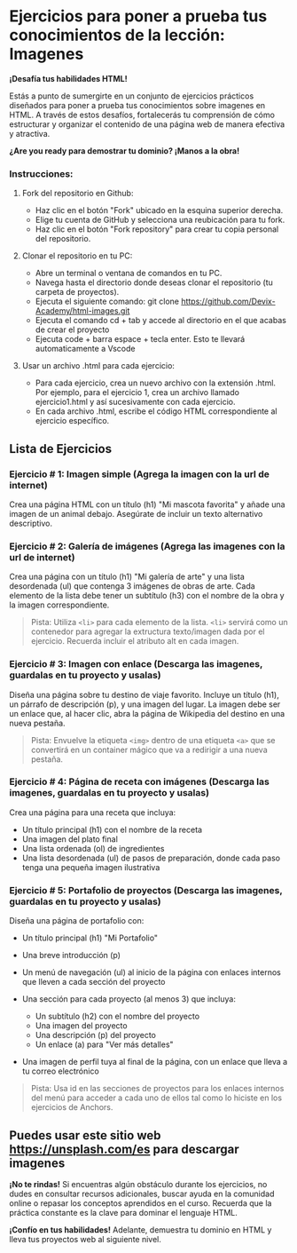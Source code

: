 # Ejercicios para poner a prueba tus conocimientos de la lección: Imagenes

**¡Desafía tus habilidades HTML!**

Estás a punto de sumergirte en un conjunto de ejercicios prácticos diseñados para poner a prueba tus conocimientos sobre imagenes en HTML. A través de estos desafíos, fortalecerás tu comprensión de cómo estructurar y organizar el contenido de una página web de manera efectiva y atractiva.

**¿Are you ready para demostrar tu dominio? ¡Manos a la obra!**

### Instrucciones:
1. Fork del repositorio en Github:

    * Haz clic en el botón "Fork" ubicado en la esquina superior derecha.
    * Elige tu cuenta de GitHub y selecciona una reubicación para tu fork.
    * Haz clic en el botón "Fork repository" para crear tu copia personal del repositorio.

2. Clonar el repositorio en tu PC:

    * Abre un terminal o ventana de comandos en tu PC.
    * Navega hasta el directorio donde deseas clonar el repositorio (tu carpeta de proyectos).
    * Ejecuta el siguiente comando: git clone https://github.com/Devix-Academy/html-images.git
    * Ejecuta el comando cd + tab y accede al directorio en el que acabas de crear el proyecto
    * Ejecuta code + barra espace + tecla enter. Esto te llevará automaticamente a Vscode
    

3. Usar un archivo .html para cada ejercicio:

    * Para cada ejercicio, crea un nuevo archivo con la extensión .html. Por ejemplo, para el ejercicio 1, crea un archivo llamado ejercicio1.html y así sucesivamente con cada ejercicio.
    * En cada archivo .html, escribe el código HTML correspondiente al ejercicio específico.


## Lista de Ejercicios

### Ejercicio # 1: Imagen simple (Agrega la imagen con la url de internet)
Crea una página HTML con un título (h1) "Mi mascota favorita" y añade una imagen de un animal debajo. Asegúrate de incluir un texto alternativo descriptivo.

### Ejercicio # 2: Galería de imágenes (Agrega las imagenes con la url de internet)
Crea una página con un título (h1) "Mi galería de arte" y una lista desordenada (ul) que contenga 3 imágenes de obras de arte. Cada elemento de la lista debe tener un subtítulo (h3) con el nombre de la obra y la imagen correspondiente.

> Pista: Utiliza `<li>` para cada elemento de la lista. `<li>` servirá como un contenedor para agregar la extructura texto/imagen dada por el ejercicio. Recuerda incluir el atributo alt en cada imagen.

### Ejercicio # 3: Imagen con enlace (Descarga las imagenes, guardalas en tu proyecto y usalas)
Diseña una página sobre tu destino de viaje favorito. Incluye un título (h1), un párrafo de descripción (p), y una imagen del lugar. La imagen debe ser un enlace que, al hacer clic, abra la página de Wikipedia del destino en una nueva pestaña.

> Pista: Envuelve la etiqueta `<img>` dentro de una etiqueta `<a>` que se convertirá en un container mágico que va a redirigir a una nueva pestaña.

### Ejercicio # 4: Página de receta con imágenes (Descarga las imagenes, guardalas en tu proyecto y usalas)
Crea una página para una receta que incluya:

* Un título principal (h1) con el nombre de la receta
* Una imagen del plato final
* Una lista ordenada (ol) de ingredientes
* Una lista desordenada (ul) de pasos de preparación, donde cada paso tenga una pequeña imagen ilustrativa
    
### Ejercicio # 5: Portafolio de proyectos (Descarga las imagenes, guardalas en tu proyecto y usalas)
Diseña una página de portafolio con:

* Un título principal (h1) "Mi Portafolio"
* Una breve introducción (p)
* Un menú de navegación (ul) al inicio de la página con enlaces internos que lleven a cada sección del proyecto
* Una sección para cada proyecto (al menos 3) que incluya:

  * Un subtítulo (h2) con el nombre del proyecto
  * Una imagen del proyecto
  * Una descripción (p) del proyecto
  * Un enlace (a) para "Ver más detalles"

* Una imagen de perfil tuya al final de la página, con un enlace que lleva a tu correo electrónico

> Pista: Usa id en las secciones de proyectos para los enlaces internos del menú para acceder a cada uno de ellos tal como lo hiciste en los ejercicios de Anchors.
 
## Puedes usar este sitio web https://unsplash.com/es para descargar imagenes

**¡No te rindas!** Si encuentras algún obstáculo durante los ejercicios, no dudes en consultar recursos adicionales, buscar ayuda en la comunidad online o repasar los conceptos aprendidos en el curso. Recuerda que la práctica constante es la clave para dominar el lenguaje HTML.

**¡Confío en tus habilidades!** Adelante, demuestra tu dominio  en HTML y lleva tus proyectos web al siguiente nivel.
